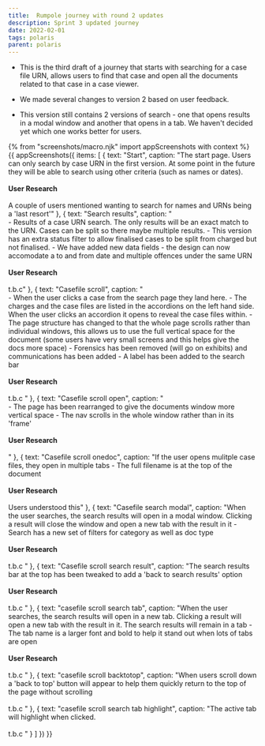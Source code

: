 ```yaml
---
title:  Rumpole journey with round 2 updates
description: Sprint 3 updated journey
date: 2022-02-01
tags: polaris
parent: polaris 
---
```


* This is the third draft of a journey that starts with searching for a case file URN, allows users to find that case and open all the documents related to that case in a case viewer.

* We made several changes to version 2 based on user feedback. 
* This version still contains 2 versions of search - one that opens results in a modal window and another that opens in a tab. We haven't decided yet which one works better for users.

<!-- ## User needs

<b>As a prosecuter </b>
I need to find a case<br />

<b>As a prosecuter </b>
I need to do the thing<br /> -->



{% from "screenshots/macro.njk" import appScreenshots with context %}
{{ appScreenshots({
  items: [
    {
      text: "Start",
       caption: "The start page. Users can only search by case URN in the first version. At some point in the future they will be able to search using other criteria (such as names or dates). <br /><br /> <b>User Research</b><br /><br />A couple of users mentioned wanting to search for names and URNs being a 'last resort'"
    }, 
    {
      text: "Search results",
       caption: "<br/>- Results of a case URN search. The only results will be an exact match to the URN. Cases can be split so there maybe multiple results.
       - This version has an extra status filter to allow finalised cases to be split from charged but not finalised.
       - We have added new data fields - the design can now accomodate a to and from date and multiple offences under the same URN <br /><br /> <b>User Research</b><br /><br />t.b.c"
    }, 
    {
      text: "Casefile scroll",
        caption: "<br/>- When the user clicks a case from the search page they land here.
        - The charges and the case files are listed in the accordions on the left hand side. When the user clicks an accordion it opens to reveal the case files within.
          - The page structure has changed to that the whole page scrolls rather than individual windows, this allows us to use the full vertical space for the document (some users have very small screens and this helps give the docs more space)
        - Forensics has been removed (will go on exhibits) and communications has been added
        - A label has been added to the search bar<br /><br /> <b>User Research</b><br /><br />t.b.c "
    },
        {
      text: "Casefile scroll open",
       caption: "<br />- The page has been rearranged to give the documents window more vertical space
       - The nav scrolls in the whole window rather than in its 'frame'<br /><br /> <b>User Research</b><br /><br />
        "
    },
            {
      text: "Casefile scroll onedoc",
       caption: "If the user opens mulitple case files, they open in multiple tabs
       - The full filename is at the top of the document<br /><br /> <b>User Research</b><br /><br />Users understood this"
    },
                {
      text: "Casefile search modal",
      caption: "When the user searches, the search results will open in a modal window. Clicking a result will close the window and open a new tab with the result in it
      - Search has a new set of filters for category as well as doc type<br /><br /> <b>User Research</b><br /><br /> t.b.c "
    },
    {
          text: "Casefile scroll search result",
      caption: "The search results bar at the top has been tweaked to add a 'back to search results' option<br /><br /> <b>User Research</b><br /><br /> t.b.c "
    },
        {
          text: "casefile scroll search tab",
      caption: "When the user searches, the search results will open in a new tab. Clicking a result will open a new tab with the result in it. The search results will remain in a tab
      - The tab name is a larger font and bold to help it stand out when lots of tabs are open<br /><br /> <b>User Research</b><br /><br /> t.b.c "
    },
            {
          text: "casefile scroll backtotop",
      caption: "When users scroll down a 'back to top' button will appear to help them quickly return to the top of the page without scrolling</b><br /><br /> t.b.c "
    },
                {
          text: "casefile scroll search tab highlight",
      caption: "The active tab will highlight when clicked.</b><br /><br /> t.b.c "
    }
  ]
}) }}



<!-- ## User research -->